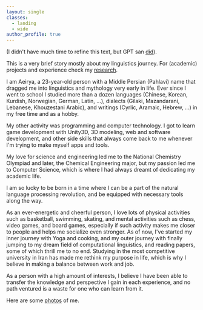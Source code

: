 ```yaml
---
layout: single
classes:
  - landing
  - wide
author_profile: true
---
```


<!--excerpt-->

(I didn't have much time to refine this text, but GPT san <a href="/aboutmegpt">did</a>).

This is a very brief story mostly about my linguistics journey. For (academic) projects and experience check my <a href="/research">research</a>.

I am Aeirya, a 23-year-old person with a Middle Persian (Pahlavi) name that dragged me into linguistics and mythology very early in life. Ever since I went to school I studied more than a dozen languages (Chinese, Korean, Kurdish, Norwegian, German, Latin, ...), dialects (Gilaki, Mazandarani, Lebanese, Khouzestani Arabic), and writings (Cyrlic, Aramaic, Hebrew, ...) in my free time and as a hobby. 

My other activity was programming and computer technology. I got to learn game development with Unity3D, 3D modeling, web and software development, and other side skills that always come back to me whenever I'm trying to make myself apps and tools.

My love for science and engineering led me to the National Chemistry Olympiad and later, the Chemical Engineering major, but my passion led me to Computer Science, which is where I had always dreamt of dedicating my academic life.

I am so lucky to be born in a time where I can be a part of the natural language processing revolution, and be equipped with necessary tools along the way.

As an ever-energetic and cheerful person, I love lots of physical activities such as basketball, swimming, skating, and mental activities such as chess, video games, and board games, especially if such activity makes me closer to people and helps me socialize even stronger.
As of now, I've started my inner journey with Yoga and cooking, and my outer journey with finally jumping to my dream field of computational linguistics, and reading papers, some of which thrill me to no end. Studying in the most competitive university in Iran has made me rethink my purpose in life, which is why I believe in making a balance between work and job.

As a person with a high amount of interests, I believe I have been able to transfer the knowledge and perspective I gain in each experience, and no path ventured is a waste for one who can learn from it.

Here are some <a href="/gallery">photos</a> of me.